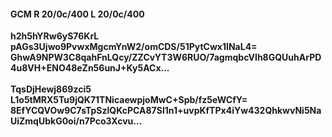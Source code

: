 #### GCM R 20/0c/400 L 20/0c/400
**h2h5hYRw6yS76KrL**<br/>**pAGs3Ujwo9PvwxMgcmYnW2/omCDS/51PytCwx1INaL4=**<br/>**GhwA9NPW3C8qahFnLQcy/ZZCvYT3W6RUO/7agmqbcVIh8GQUuhArPD4u8VH+ENO48eZn56unJ+Ky5ACx...**<br/><br/>
**TqsDjHewj869zci5**<br/>**L1o5tMRX5Tu9jQK71TNicaewpjoMwC+Spb/fz5eWCfY=**<br/>**8EfYCQVOw9C7sTpSzlQKcPCA87SI1n1+uvpKfTPx4iYw432QhkwvNi5NaUiZmqUbkG0oi/n7Pco3Xcvu...**